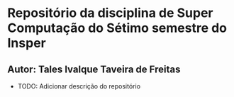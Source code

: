 # Repositório da disciplina de Super Computação do Sétimo semestre do Insper

## Autor: Tales Ivalque Taveira de Freitas

- TODO: Adicionar descrição do repositório

